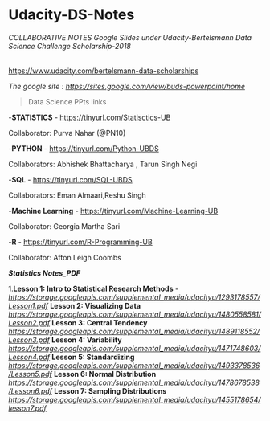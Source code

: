 # Udacity-DS-Notes

###### COLLABORATIVE NOTES Google Slides under  Udacity-Bertelsmann Data Science Challenge Scholarship-2018
https://www.udacity.com/bertelsmann-data-scholarships

_The google site : https://sites.google.com/view/buds-powerpoint/home_





> Data Science PPts links


-**STATISTICS** - https://tinyurl.com/Statisctics-UB

Collaborator: Purva Nahar (@PN10)

-**PYTHON** - https://tinyurl.com/Python-UBDS

Collaborators: Abhishek Bhattacharya , Tarun Singh Negi

-**SQL** - https://tinyurl.com/SQL-UBDS

Collaborators: Eman Almaari,Reshu Singh

-**Machine Learning** - https://tinyurl.com/Machine-Learning-UB

Collaborator: Georgia Martha Sari

-**R** - https://tinyurl.com/R-Programming-UB

Collaborator: Afton Leigh Coombs

**_Statistics Notes_PDF_**

1.**Lesson 1: Intro to Statistical Research Methods**
  -_https://storage.googleapis.com/supplemental_media/udacityu/1293178557/Lesson1.pdf_
**Lesson 2: Visualizing Data**
_https://storage.googleapis.com/supplemental_media/udacityu/1480558581/Lesson2.pdf_
**Lesson 3: Central Tendency**
_https://storage.googleapis.com/supplemental_media/udacityu/1489118552/Lesson3.pdf_
**Lesson 4: Variability**
_https://storage.googleapis.com/supplemental_media/udacityu/1471748603/Lesson4.pdf_
**Lesson 5: Standardizing**
_https://storage.googleapis.com/supplemental_media/udacityu/1493378536/Lesson5.pdf_
**Lesson 6: Normal Distribution**
_https://storage.googleapis.com/supplemental_media/udacityu/1478678538/Lesson6.pdf_
**Lesson 7: Sampling Distributions**
_https://storage.googleapis.com/supplemental_media/udacityu/1455178654/lesson7.pdf_

